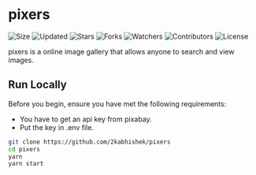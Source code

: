 # pixers

![Size](https://img.shields.io/github/repo-size/2kabhishek/pixers?style=plastic&color=0f0&label=Size)
![Updated](https://img.shields.io/github/last-commit/2kabhishek/pixers?style=plastic&color=f00&label=Updated)
![Stars](https://img.shields.io/github/stars/2kabhishek/pixers?style=plastic&color=ffc801&label=Stars)
![Forks](https://img.shields.io/github/forks/2kabhishek/pixers?style=plastic&color=003cff&label=Forks)
![Watchers](https://img.shields.io/github/watchers/2kabhishek/pixers?style=plastic&color=ff5500&label=Watchers)
![Contributors](https://img.shields.io/github/contributors/2kabhishek/pixers?style=plastic&color=f0f&label=Contributors)
![License](https://img.shields.io/github/license/2kabhishek/pixers?style=plastic&color=555&label=License)

pixers is a online image gallery that allows anyone to search and view images.

## Run Locally

Before you begin, ensure you have met the following requirements:

- You have to get an api key from pixabay.
- Put the key in .env file.

```bash
git clone https://github.com/2kabhishek/pixers
cd pixers
yarn
yarn start
```
